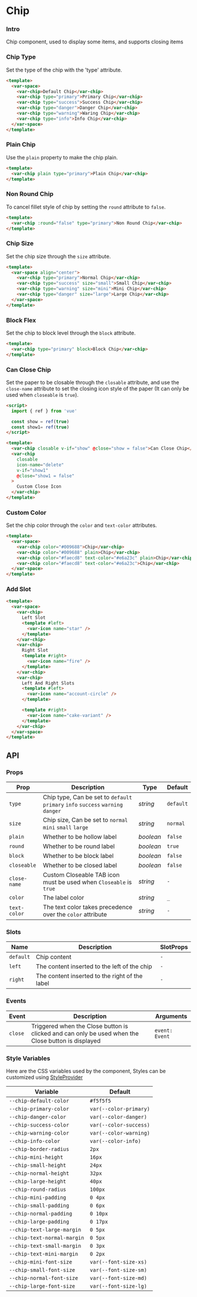 # Chip

### Intro

Chip component, used to display some items, and supports closing items


### Chip Type

Set the type of the chip with the 'type' attribute.

```html
<template>
  <var-space>
    <var-chip>Default Chip</var-chip>
    <var-chip type="primary">Primary Chip</var-chip>
    <var-chip type="success">Success Chip</var-chip>
    <var-chip type="danger">Danger Chip</var-chip>
    <var-chip type="warning">Waring Chip</var-chip>
    <var-chip type="info">Info Chip</var-chip>
  </var-space>
</template>
```

### Plain Chip

Use the `plain` property to make the chip plain.

```html
<template>
  <var-chip plain type="primary">Plain Chip</var-chip>
</template>
```

### Non Round Chip

To cancel fillet style of chip by setting the `round` attribute to `false`.

```html
<template>
  <var-chip :round="false" type="primary">Non Round Chip</var-chip>
</template>
```

### Chip Size

Set the chip size through the `size` attribute.

```html
<template>
  <var-space align="center">
    <var-chip type="primary">Normal Chip</var-chip>
    <var-chip type="success" size="small">Small Chip</var-chip>
    <var-chip type="warning" size="mini">Mini Chip</var-chip>
    <var-chip type="danger" size="large">Large Chip</var-chip>
  </var-space>
</template>
```

### Block Flex

Set the chip to block level through the `block` attribute.

```html
<template>
  <var-chip type="primary" block>Block Chip</var-chip>
</template>
```

### Can Close Chip

Set the paper to be closable through the `closable` attribute, and use the `close-name` attribute to set the closing icon style of the paper (It can only be used when `closeable` is `true`).

```html
<script>
  import { ref } from 'vue'

  const show = ref(true)
  const show1= ref(true)
</script>

<template>
  <var-chip closable v-if="show" @close="show = false">Can Close Chip</var-chip>
  <var-chip 
    closable 
    icon-name="delete" 
    v-if="show1" 
    @close="show1 = false"
  >
    Custom Close Icon
  </var-chip>
</template>
```

### Custom Color

Set the chip color through the `color` and `text-color` attributes.

```html
<template>
  <var-space>
    <var-chip color="#009688">Chip</var-chip>
    <var-chip color="#009688" plain>Chip</var-chip>
    <var-chip color="#faecd8" text-color="#e6a23c" plain>Chip</var-chip>
    <var-chip color="#faecd8" text-color="#e6a23c">Chip</var-chip>
  </var-space>
</template>
```

### Add Slot

```html
<template>
  <var-space>
    <var-chip>
      Left Slot
      <template #left>
        <var-icon name="star" />
      </template>
    </var-chip>
    <var-chip>
      Right Slot
      <template #right>
        <var-icon name="fire" />
      </template>
    </var-chip>
    <var-chip>
      Left And Right Slots
      <template #left>
        <var-icon name="account-circle" />
      </template>

      <template #right>
        <var-icon name="cake-variant" />
      </template>
    </var-chip>
  </var-space>
</template>
```

## API

### Props

| Prop | Description | Type | Default |
| --- | --- | --- | --- |
| `type` | Chip type, Can be set to   `default` `primary` `info` `success` `warning` `danger` | _string_ | `default` |
| `size` | Chip size, Can be set to   `normal` `mini` `small` `large` | _string_ | `normal` |
| `plain` | Whether to be hollow label | _boolean_ | `false` |
| `round` | Whether to be round label | _boolean_ | `true` |
| `block` | Whether to be block label | _boolean_ | `false` |
| `closeable` | Whether to be closed label | _boolean_ | `false`|
| `close-name` | Custom Closeable TAB icon must be used when `Closeable` is `true`| _string_ | `-` |
| `color` | The label color | _string_ | `_` |
| `text-color` | The text color takes precedence over the `color` attribute | _string_ | `-` |

### Slots

| Name | Description | SlotProps |
| --- | --- | --- |
| `default` | Chip content | `-` |
| `left` | The content inserted to the left of the chip | `-` |
| `right` | The content inserted to the right of the label | `-` |

### Events

| Event | Description | Arguments |
| --- | --- | --- |
| `close` | Triggered when the Close button is clicked and can only be used when the Close button is displayed | `event: Event` |

### Style Variables
Here are the CSS variables used by the component, Styles can be customized using [StyleProvider](#/en-US/style-provider)

| Variable | Default |
| --- | --- |
| `--chip-default-color` | `#f5f5f5` |
| `--chip-primary-color` | `var(--color-primary)`|
| `--chip-danger-color` |  `var(--color-danger)`|
| `--chip-success-color` | `var(--color-success)`|
| `--chip-warning-color` |  `var(--color-warning)`|
| `--chip-info-color` | `var(--color-info)`|
| `--chip-border-radius` | `2px` |
| `--chip-mini-height` | `16px` |
| `--chip-small-height` | `24px` |
| `--chip-normal-height` | `32px` |
| `--chip-large-height` | `40px` |
| `--chip-round-radius` | `100px` |
| `--chip-mini-padding` | `0 4px` |
| `--chip-small-padding` | `0 6px` |
| `--chip-normal-padding` | `0 10px` |
| `--chip-large-padding` | `0 17px` |
| `--chip-text-large-margin` | `0 5px` |
| `--chip-text-normal-margin` | `0 5px` |
| `--chip-text-small-margin` | `0 3px` |
| `--chip-text-mini-margin` | `0 2px` |
| `--chip-mini-font-size`     | `var(--font-size-xs)` |
| `--chip-small-font-size`    | `var(--font-size-sm)` |
| `--chip-normal-font-size`   | `var(--font-size-md)` |
| `--chip-large-font-size`    | `var(--font-size-lg)` |
